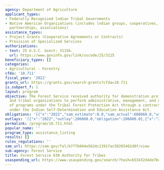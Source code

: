 ```yaml
---
agency: Department of Agriculture
applicant_types:
- Federally Recognized lndian Tribal Governments
- Native American Organizations (includes lndian groups, cooperatives, corporations,
  partnerships, associations)
assistance_types:
- Project Grants (Cooperative Agreements or Contracts)
- Provision of Specialized Services
authorizations:
- text: 25 U.S.C. &sect; 3115b.
  url: https://www.govinfo.gov/link/uscode/25/3115
beneficiary_types: []
categories:
- Agricultural - Forestry
cfda: '10.711'
fiscal_year: '2022'
grants_url: https://grants.gov/search-grants?cfda=10.711
is_subpart_f: 1
layout: program
objective: The Forest Service received authority for demonstration projects with tribes
  and tribal organizations to perform administrative, management, and other functions
  of programs under the Tribal Forest Protection Act through a contract or agreement
  under the Indian Self-Determination and Education Assistance Act.
obligations: '[{"x":"2022","sam_estimate":0.0,"sam_actual":688860.0,"usa_spending_actual":197500.0},{"x":"2023","sam_estimate":395000.0,"sam_actual":0.0,"usa_spending_actual":358500.0},{"x":"2024","sam_estimate":0.0,"sam_actual":0.0,"usa_spending_actual":434906.0}]'
outlays: '[{"x":"2022","outlay":206000.0,"obligation":206000.0},{"x":"2023","outlay":250000.0,"obligation":250000.0},{"x":"2024","outlay":0.0,"obligation":434906.0}]'
permalink: /program/10.711.html
popular_name: ''
program_type: assistance_listing
results: []
rules_regulations: ''
sam_url: https://sam.gov/fal/b7f7b044e5624c1391fac50265462d8f/view
sub-agency: Forest Service
title: Forest Service 638 Authority for Tribes
usaspending_url: https://www.usaspending.gov/search/?hash=b53432d4de76d301c509624b1237a0ad
---
```

